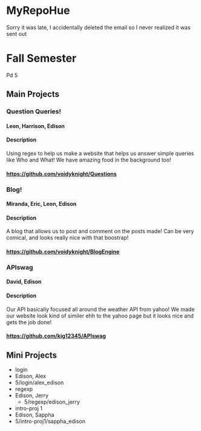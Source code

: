 MyRepoHue
=========

Sorry it was late, I accidentally deleted the email so I never realized it was sent out


# Fall Semester
Pd 5

## Main Projects

### Question Queries!
#### Leon, Harrison, Edison
#### Description
Using regex to help us make a website that helps us answer simple queries like Who and What! We have amazing food in the background too!
#### https://github.com/voidyknight/Questions

### Blog!
#### Miranda, Eric, Leon, Edison
#### Description
A blog that allows us to post and comment on the posts made! Can be very comical, and looks really nice with that boostrap!
#### https://github.com/voidyknight/BlogEngine

### APIswag
#### David, Edison
#### Description
Our API basically focused all around the weather API from yahoo! We made our website look kind of similer ehh to the yahoo page but it looks nice and gets the job done!
#### https://github.com/kig12345/APIswag

## Mini Projects

 * login
  * Edison, Alex
  * 5/login/alex_edison
 * regexp
  * Edison, Jerry 
	* 5/regexp/edison_jerry
 * intro-proj 1
  * Edison, Sappha
  * 5/intro-proj1/sappha_edison

